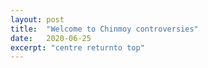 ```yaml
---
layout: post
title:  "Welcome to Chinmoy controversies"
date:   2020-06-25
excerpt: "centre returnto top"
---
```

